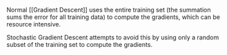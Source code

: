 Normal [[Gradient Descent]] uses the entire training set (the summation sums the error for all training data) to compute the gradients, which can be resource intensive. 

Stochastic Gradient Descent attempts to avoid this by using only a random subset of the training set to compute the gradients.